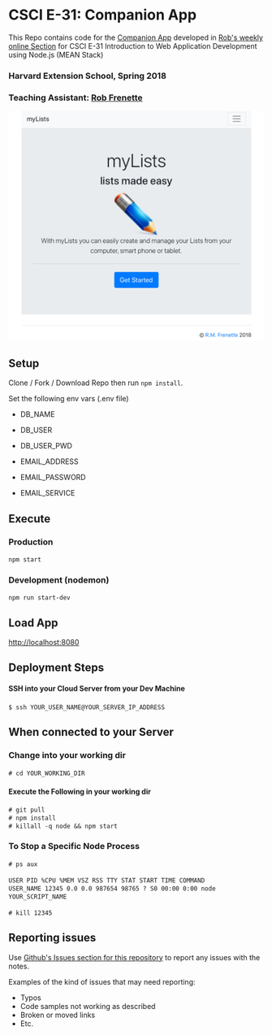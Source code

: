 # CSCI E-31: Companion App

This Repo contains code for the [Companion App](http://www.mylistsapp.com/) developed in [Rob's weekly online Section](https://github.com/RobertFrenette/E-31_Spring_2018) for CSCI E-31 Introduction to Web Application Development using Node.js (MEAN Stack)

### Harvard Extension School, Spring 2018

### Teaching Assistant: [Rob Frenette](https://www.linkedin.com/in/robertmfrenette)

![myLists](img/mylists.jpg?raw=true "myLists")

## Setup
Clone / Fork / Download Repo then run ```npm install```.

Set the following env vars (.env file)

* DB_NAME
* DB_USER
* DB_USER_PWD

* EMAIL_ADDRESS
* EMAIL_PASSWORD
* EMAIL_SERVICE

## Execute
### Production
```
npm start
```

### Development (nodemon)
```
npm run start-dev
```

## Load App
[http://localhost:8080](http://localhost:8080)


## Deployment Steps
#### SSH into your Cloud Server from your Dev Machine
```$ ssh YOUR_USER_NAME@YOUR_SERVER_IP_ADDRESS```

## When connected to your Server
### Change into your working dir
```# cd YOUR_WORKING_DIR```

#### Execute the Following in your working dir
``` 
# git pull
# npm install
# killall -q node && npm start
```

### To Stop a Specific Node Process
```
# ps aux

USER PID %CPU %MEM VSZ RSS TTY STAT START TIME COMMAND
USER_NAME 12345 0.0 0.0 987654 98765 ? S0 00:00 0:00 node YOUR_SCRIPT_NAME 

# kill 12345
```


## Reporting issues
Use [Github's Issues section for this repository](https://github.com/RobertFrenette/E-31_Spring_2018_App/issues) to report any issues with the notes.

Examples of the kind of issues that may need reporting:
+ Typos
+ Code samples not working as described
+ Broken or moved links
+ Etc.
 